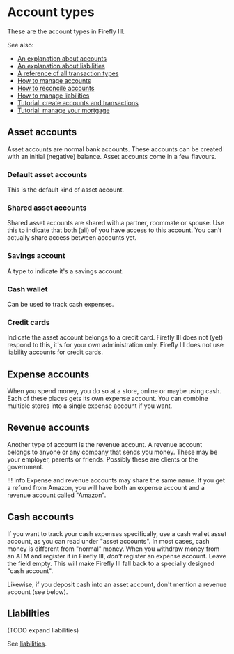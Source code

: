 # Account types

These are the account types in Firefly III.

See also:

- [An explanation about accounts](../../explanation/financial-concepts/accounts.md)
- [An explanation about liabilities](../../explanation/financial-concepts/liabilities.md)
- [A reference of all transaction types](../../references/firefly-iii/transaction-types.md)
- [How to manage accounts](../../how-to/firefly-iii/finances/accounts.md)
- [How to reconcile accounts](../../how-to/firefly-iii/finances/reconcile.md)
- [How to manage liabilities](../../how-to/firefly-iii/finances/liabilities.md)
- [Tutorial: create accounts and transactions](../../tutorials/finances/first-steps.md)
- [Tutorial: manage your mortgage](../../tutorials/finances/mortgage.md)

## Asset accounts

Asset accounts are normal bank accounts. These accounts can be created with an initial (negative) balance. Asset accounts come in a few flavours.

### Default asset accounts

This is the default kind of asset account.

### Shared asset accounts

Shared asset accounts are shared with a partner, roommate or spouse. Use this to indicate that both (all) of you have access to this account. You can't actually share access between accounts yet.

### Savings account

A type to indicate it's a savings account.

### Cash wallet

Can be used to track cash expenses.

### Credit cards

Indicate the asset account belongs to a credit card. Firefly III does not (yet) respond to this, it's for your own administration only. Firefly III does not use liability accounts for credit cards.

## Expense accounts

When you spend money, you do so at a store, online or maybe using cash. Each of these places gets its own expense account. You can combine multiple stores into a single expense account if you want.

## Revenue accounts

Another type of account is the revenue account. A revenue account belongs to anyone or any company that sends you money. These may be your employer, parents or friends. Possibly these are clients or the government.

!!! info
    Expense and revenue accounts may share the same name. If you get a refund from Amazon, you will have both an expense account and a revenue account called "Amazon".

## Cash accounts

If you want to track your cash expenses specifically, use a cash wallet asset account, as you can read under "asset accounts". In most cases, cash money is different from "normal" money. When you withdraw money from an ATM and register it in Firefly III, _don't_ register an expense account. Leave the field empty. This will make Firefly III fall back to a specially designed "cash account".

Likewise, if you deposit cash into an asset account, don't mention a revenue account (see below).

## Liabilities

(TODO expand liabilities)

See [liabilities](liabilities.md).
